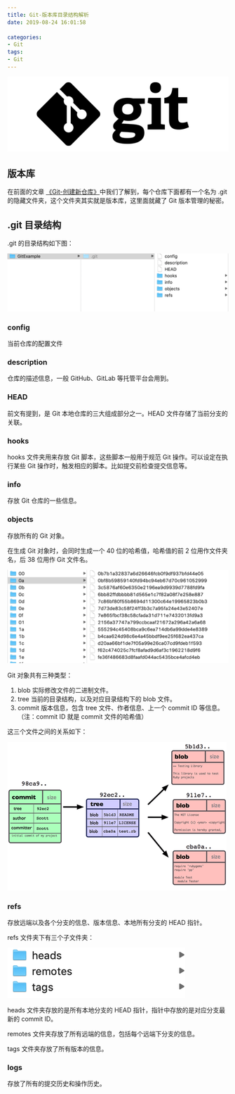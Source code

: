 ```yaml
---
title: Git-版本库目录结构解析
date: 2019-08-24 16:01:58

categories:
- Git
tags:
- Git
---
```

![git_logo](https://raw.githubusercontent.com/ChiRenhua/Resource/master/WebImage/Git/git_logo.png)

## 版本库
在前面的文章 [《Git-创建新仓库》](http://chirenhua.com/2019/08/24/Git-%E5%88%9B%E5%BB%BA%E6%96%B0%E4%BB%93%E5%BA%93/)中我们了解到，每个仓库下面都有一个名为 .git 的隐藏文件夹，这个文件夹其实就是版本库，这里面就藏了 Git 版本管理的秘密。

## .git 目录结构
.git 的目录结构如下图：

![gitExample](https://raw.githubusercontent.com/ChiRenhua/Resource/master/WebImage/Git/gitExample.png)

### config
当前仓库的配置文件

### description
仓库的描述信息，一般 GitHub、GitLab 等托管平台会用到。

### HEAD
前文有提到，是 Git 本地仓库的三大组成部分之一。HEAD 文件存储了当前分支的关联。

### hooks
hooks 文件夹用来存放 Git 脚本，这些脚本一般用于规范 Git 操作。可以设定在执行某些 Git 操作时，触发相应的脚本。比如提交前检查提交信息等。

### info
存放 Git 仓库的一些信息。

### objects

存放所有的 Git 对象。

在生成 Git 对象时，会同时生成一个 40 位的哈希值，哈希值的前 2 位用作文件夹名，后 38 位用作 Git 文件名。

![git_objects](https://raw.githubusercontent.com/ChiRenhua/Resource/master/WebImage/Git/git_objects.png)

Git 对象共有三种类型：

1. blob 实际修改文件的二进制文件。
2. tree 当前的目录结构，以及对应目录结构下的 blob 文件。
3. commit 版本信息，包含 tree 文件、作者信息、上一个 commit ID 等信息。（注：commit ID 就是 commit 文件的哈希值）

这三个文件之间的关系如下：

![git_commit](https://raw.githubusercontent.com/ChiRenhua/Resource/master/WebImage/Git/git_commit.png)

### refs
存放远端以及各个分支的信息、版本信息、本地所有分支的 HEAD 指针。

refs 文件夹下有三个子文件夹：

![git_refs](https://raw.githubusercontent.com/ChiRenhua/Resource/master/WebImage/Git/git_refs.png)

heads 文件夹存放的是所有本地分支的 HEAD 指针，指针中存放的是对应分支最新的 commit ID。

remotes 文件夹存放了所有远端的信息，包括每个远端下分支的信息。

tags 文件夹存放了所有版本的信息。

### logs
存放了所有的提交历史和操作历史。